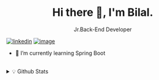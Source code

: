 <h1 align="center"> Hi there 👋, I'm Bilal. </h1>

<p align="center"> Jr.Back-End Developer </p>

[![linkedin](https://img.shields.io/badge/linkedin-0A66C2?style=for-the-badge&logo=linkedin&logoColor=white)](https://www.linkedin.com/in/muhammed-bilal-igci/) [![image](https://img.shields.io/badge/Gmail-D14836?style=for-the-badge&logo=gmail&logoColor=white)](mailto:clavuza80@gmail.com) 


- 🧠 I’m currently learning Spring Boot

<br />

<details >
<summary> 💡 Github Stats</summary>

<p>

<img src="https://github-readme-stats.vercel.app/api?username=ozantekin&&show_icons=true&count_private=true&include_all_commits=true"/><img src="https://github-readme-streak-stats.herokuapp.com/?user=bigci10"/></p>
  
<!--
**bigci10/bigci10** is a ✨ _special_ ✨ repository because its `README.md` (this file) appears on your GitHub profile.

Here are some ideas to get you started:

-
- 🌱 I’m currently learning Java,Python,Javascript
- 📫 How to reach me: clavuza80@gmail.com 
- 🥅Student 

-->

